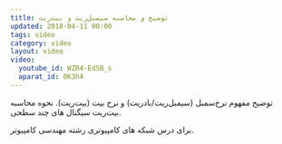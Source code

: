 ```yaml
---
title: توضیح و محاسبه سیمبل‌ریت و بیت‌ریت
updated: 2018-04-11 00:00
tags: video
category: video
layout: video
video:
  youtube_id: WZR4-Ed5B_s
  aparat_id: 0K3h4
---
```


توضیح مفهوم نرخ‌سمبل (سیمبل‌ریت/بادریت) و نرخ بیت (بیت‌ریت).
نحوه محاسبه بیت‌ریت سیگنال های چند سطحی.

برای درس شبکه های کامپیوتری رشته مهندسی کامپیوتر.
